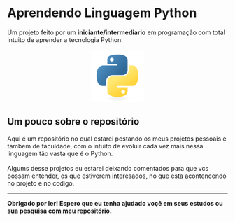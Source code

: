 # Aprendendo Linguagem Python

Um projeto feito por um **iniciante/intermediario** em programação com total intuito de aprender a tecnologia Python:

<div align="center" style="display: inline_block">
<img alt="java" width="120" src="https://raw.githubusercontent.com/devicons/devicon/master/icons/python/python-original.svg">
</div>

## Um pouco sobre o repositório


Aqui é um repositório no qual estarei postando os meus projetos pessoais e tambem de faculdade,
com o intuito de evoluir cada vez mais nessa linguagem tão vasta que é o Python. 
<br><br>
Algums desse projetos eu estarei 
deixando comentados para que vcs possam entender, os que estiverem interesados, no que esta acontencendo no projeto e no codigo.
<br>

---

**Obrigado por ler! Espero que eu tenha ajudado voçê em seus estudos ou sua pesquisa com meu repositório.**
